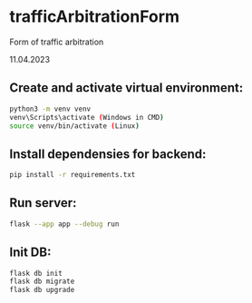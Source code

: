 # trafficArbitrationForm
Form of traffic arbitration

11.04.2023

## Create and activate virtual environment:
```bash
python3 -m venv venv
venv\Scripts\activate (Windows in CMD)
source venv/bin/activate (Linux)
```


## Install dependensies for backend:
```bash
pip install -r requirements.txt
```

## Run server:
```bash
flask --app app --debug run
```

## Init DB:
```bash
flask db init
flask db migrate
flask db upgrade
```